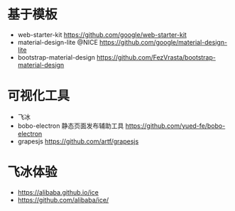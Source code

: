 # 基于模板

- web-starter-kit https://github.com/google/web-starter-kit
- material-design-lite @NICE <https://github.com/google/material-design-lite>
- bootstrap-material-design <https://github.com/FezVrasta/bootstrap-material-design>

# 可视化工具

- 飞冰
- bobo-electron 静态页面发布辅助工具 https://github.com/yued-fe/bobo-electron
- grapesjs https://github.com/artf/grapesjs


# 飞冰体验

- https://alibaba.github.io/ice
- https://github.com/alibaba/ice/

